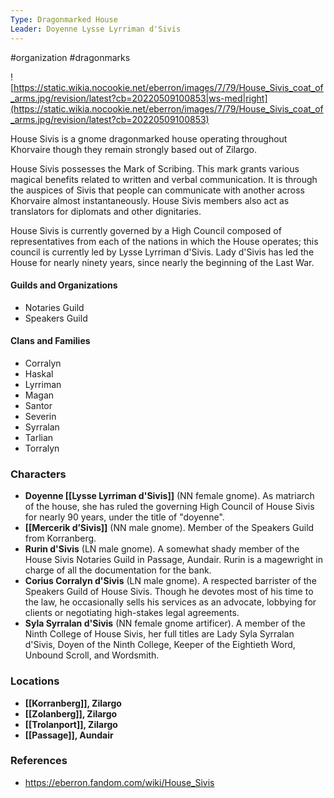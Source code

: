 ```yaml
---
Type: Dragonmarked House
Leader: Doyenne Lysse Lyrriman d'Sivis
---
```

 #organization #dragonmarks 

![https://static.wikia.nocookie.net/eberron/images/7/79/House_Sivis_coat_of_arms.jpg/revision/latest?cb=20220509100853|ws-med|right](https://static.wikia.nocookie.net/eberron/images/7/79/House_Sivis_coat_of_arms.jpg/revision/latest?cb=20220509100853)

House Sivis is a gnome dragonmarked house operating throughout Khorvaire though they remain strongly based out of Zilargo.

House Sivis possesses the Mark of Scribing. This mark grants various magical benefits related to written and verbal communication. It is through the auspices of Sivis that people can communicate with another across Khorvaire almost instantaneously. House Sivis members also act as translators for diplomats and other dignitaries.

House Sivis is currently governed by a High Council composed of representatives from each of the nations in which the House operates; this council is currently led by Lysse Lyrriman d'Sivis. Lady d'Sivis has led the House for nearly ninety years, since nearly the beginning of the Last War.

#### Guilds and Organizations

* Notaries Guild
* Speakers Guild

#### Clans and Families

* Corralyn
* Haskal
* Lyrriman
* Magan
* Santor
* Severin
* Syrralan
* Tarlian
* Torralyn

### Characters

* **Doyenne [[Lysse Lyrriman d'Sivis]]** (NN female gnome). As matriarch of the house, she has ruled the governing High Council of House Sivis for nearly 90 years, under the title of "doyenne".
* **[[Mercerik d’Sivis]]** (NN male gnome). Member of the Speakers Guild from Korranberg.
* **Rurin d'Sivis** (LN male gnome). A somewhat shady member of the House Sivis Notaries Guild in Passage, Aundair. Rurin is a magewright in charge of all the documentation for the bank.
* **Corius Corralyn d'Sivis** (LN male gnome). A respected barrister of the Speakers Guild of House Sivis. Though he devotes most of his time to the law, he occasionally sells his services as an advocate, lobbying for clients or negotiating high-stakes legal agreements.
* **Syla Syrralan d'Sivis** (NN female gnome artificer). A member of the Ninth College of House Sivis, her full titles are Lady Syla Syrralan d'Sivis, Doyen of the Ninth College, Keeper of the Eightieth Word, Unbound Scroll, and Wordsmith.

### Locations

* **[[Korranberg]], Zilargo**
* **[[Zolanberg]], Zilargo**
* **[[Trolanport]], Zilargo**
* **[[Passage]], Aundair**

### References

* https://eberron.fandom.com/wiki/House_Sivis

